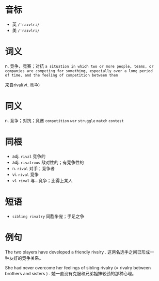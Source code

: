 # 音标

- 英 `/'raɪvlri/`
- 美 `/'raɪvlri/`

# 词义

n. 竞争，竞赛；对抗
`a situation in which two or more people, teams, or companies are competing for something, especially over a long period of time, and the feeling of competition between them`



来自rival(vt. 竞争)

# 同义

n. 竞争；对抗；竞赛
`competition` `war` `struggle` `match` `contest`

# 同根

- adj. `rival` 竞争的
- adj. `rivalrous` 敌对性的；有竞争性的
- n. `rival` 对手；竞争者
- vi. `rival` 竞争
- vt. `rival` 与…竞争；比得上某人

# 短语

- `sibling rivalry` 同胞争宠；手足之争

# 例句

The two players have developed a friendly rivalry .
这两名选手之间已形成一种友好的竞争关系。

She had never overcome her feelings of sibling rivalry (= rivalry between brothers and sisters ) .
她一直没有克服和兄弟姐妹较劲的那种心理。


